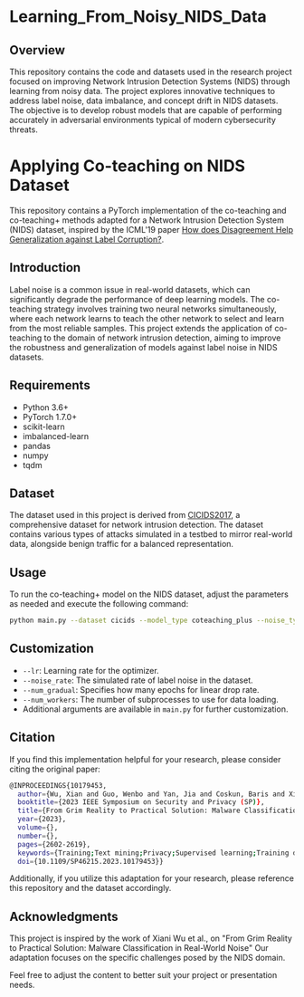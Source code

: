 # Learning_From_Noisy_NIDS_Data

## Overview
This repository contains the code and datasets used in the research project focused on improving Network Intrusion Detection Systems (NIDS) through learning from noisy data. The project explores innovative techniques to address label noise, data imbalance, and concept drift in NIDS datasets. The objective is to develop robust models that are capable of performing accurately in adversarial environments typical of modern cybersecurity threats.



# Applying Co-teaching on NIDS Dataset

This repository contains a PyTorch implementation of the co-teaching and co-teaching+ methods adapted for a Network Intrusion Detection System (NIDS) dataset, inspired by the ICML'19 paper [How does Disagreement Help Generalization against Label Corruption?](https://arxiv.org/abs/1901.04215).

## Introduction

Label noise is a common issue in real-world datasets, which can significantly degrade the performance of deep learning models. The co-teaching strategy involves training two neural networks simultaneously, where each network learns to teach the other network to select and learn from the most reliable samples. This project extends the application of co-teaching to the domain of network intrusion detection, aiming to improve the robustness and generalization of models against label noise in NIDS datasets.

## Requirements

- Python 3.6+
- PyTorch 1.7.0+
- scikit-learn
- imbalanced-learn
- pandas
- numpy
- tqdm

## Dataset

The dataset used in this project is derived from [CICIDS2017](https://www.unb.ca/cic/datasets/ids-2017.html), a comprehensive dataset for network intrusion detection. The dataset contains various types of attacks simulated in a testbed to mirror real-world data, alongside benign traffic for a balanced representation.

## Usage

To run the co-teaching+ model on the NIDS dataset, adjust the parameters as needed and execute the following command:

```bash
python main.py --dataset cicids --model_type coteaching_plus --noise_type symmetric --noise_rate 0.2 data_augmentation none --seed 1 --num_workers 4 --result_dir results/trial_1/
```

## Customization

- `--lr`: Learning rate for the optimizer.
- `--noise_rate`: The simulated rate of label noise in the dataset.
- `--num_gradual`: Specifies how many epochs for linear drop rate.
- `--num_workers`: The number of subprocesses to use for data loading.
- Additional arguments are available in `main.py` for further customization.

## Citation

If you find this implementation helpful for your research, please consider citing the original paper:

```bash
@INPROCEEDINGS{10179453,
  author={Wu, Xian and Guo, Wenbo and Yan, Jia and Coskun, Baris and Xing, Xinyu},
  booktitle={2023 IEEE Symposium on Security and Privacy (SP)}, 
  title={From Grim Reality to Practical Solution: Malware Classification in Real-World Noise}, 
  year={2023},
  volume={},
  number={},
  pages={2602-2619},
  keywords={Training;Text mining;Privacy;Supervised learning;Training data;Semisupervised learning;Malware},
  doi={10.1109/SP46215.2023.10179453}}

```

Additionally, if you utilize this adaptation for your research, please reference this repository and the dataset accordingly.


## Acknowledgments

This project is inspired by the work of Xiani Wu et al., on "From Grim Reality to Practical Solution: Malware Classification in Real-World Noise" Our adaptation focuses on the specific challenges posed by the NIDS domain.

Feel free to adjust the content to better suit your project or presentation needs.
